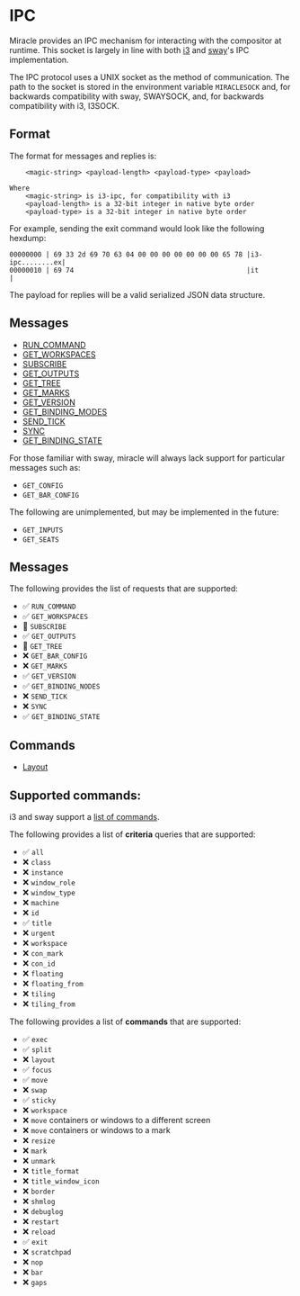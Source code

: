 # IPC
Miracle provides an IPC mechanism for interacting with the compositor at runtime.
This socket is largely in line with both [i3](https://i3wm.org/docs/ipc.html) and 
[sway]((https://github.com/swaywm/sway/blob/master/sway/sway-ipc.7.scd))'s IPC implementation.

 The IPC protocol uses a UNIX socket as the method of communication. The path to the socket
 is stored in the environment variable `MIRACLESOCK`  and, for backwards compatibility with sway, SWAYSOCK,
 and, for backwards compatibility with i3, I3SOCK.

## Format
The format for messages and replies is:

```
    <magic-string> <payload-length> <payload-type> <payload>

Where
    <magic-string> is i3-ipc, for compatibility with i3
    <payload-length> is a 32-bit integer in native byte order
    <payload-type> is a 32-bit integer in native byte order
```

For example, sending the exit command would look like the following hexdump:

```
00000000 | 69 33 2d 69 70 63 04 00 00 00 00 00 00 00 65 78 |i3-ipc........ex|
00000010 | 69 74                                           |it              |
```

The payload for replies will be a valid serialized JSON data structure.

## Messages
- [RUN_COMMAND](run_command.md)
- [GET_WORKSPACES](get_workspaces.md)
- [SUBSCRIBE](subscribe.md)
- [GET_OUTPUTS](get_outputs.md)
- [GET_TREE](get_tree.md)
- [GET_MARKS](get_marks.md)
- [GET_VERSION](get_version.md)
- [GET_BINDING_MODES](get_binding_modes.md)
- [SEND_TICK](send_tick.md)
- [SYNC](sync.md)
- [GET_BINDING_STATE](get_binding_state.md)

For those familiar with sway, miracle will always lack support for particular messages
such as:
- `GET_CONFIG`
- `GET_BAR_CONFIG`

The following are unimplemented, but may be implemented in the future:
- `GET_INPUTS`
- `GET_SEATS`

## Messages
The following provides the list of requests that are supported:

- ✅ `RUN_COMMAND`
- ✅ `GET_WORKSPACES`
- 🔨 `SUBSCRIBE`
- ✅ `GET_OUTPUTS`
- 🔨 `GET_TREE`
- ❌ `GET_BAR_CONFIG`
- ❌ `GET_MARKS`
- ✅ `GET_VERSION`
- ✅ `GET_BINDING_NODES`
- ❌ `SEND_TICK`
- ❌ `SYNC`
- ✅ `GET_BINDING_STATE`

## Commands
- [Layout](./commands/layout_command.md)

## Supported commands:
i3 and sway support a [list of commands](https://i3wm.org/docs/userguide.html#list_of_commands).

The following provides a list of **criteria** queries that are supported:

- ✅ `all`
- ❌ `class`
- ❌ `instance`
- ❌ `window_role`
- ❌ `window_type`
- ❌ `machine`
- ❌ `id`
- ✅ `title`
- ❌ `urgent`
- ❌ `workspace`
- ❌ `con_mark`
- ❌ `con_id`
- ❌ `floating`
- ❌ `floating_from`
- ❌ `tiling`
- ❌ `tiling_from`

The following provides a list of **commands** that are supported:

- ✅ `exec`
- ✅ `split`
- ❌ `layout`
- ✅ `focus`
- ✅ `move`
- ❌ `swap`
- ✅ `sticky`
- ❌ `workspace`
- ❌ `move` containers or windows to a different screen
- ❌ `move` containers or windows to a mark
- ❌ `resize`
- ❌ `mark`
- ❌ `unmark`
- ❌ `title_format`
- ❌ `title_window_icon`
- ❌ `border`
- ❌ `shmlog`
- ❌ `debuglog`
- ❌ `restart`
- ❌ `reload`
- ✅ `exit`
- ❌ `scratchpad`
- ❌ `nop`
- ❌ `bar`
- ❌ `gaps`
